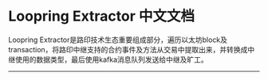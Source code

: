 # Loopring Extractor 中文文档
Loopring Extractor是路印技术生态重要组成部分，遍历以太坊block及transaction，将路印中继支持的合约事件及方法从交易中提取出来，并转换成中继使用的数据类型，最后使用kafka消息队列发送给中继及旷工。

***